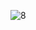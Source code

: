 ![8](https://github.com/alexdnf/DockerHomeWork1/assets/152063278/d06053e0-367f-4b87-9253-85bac4165665)
